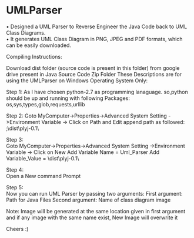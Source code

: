 # UMLParser 

• Designed a UML Parser to Reverse Engineer the Java Code back to UML Class Diagrams.                                                 
• It generates UML Class Diagram in PNG, JPEG and PDF formats, which can be easily downloaded.  

Compiling Instructions: 

Download dist folder (source code is present in this folder) from google drive present in Java Source Code Zip Folder 
These Descriptions are for using the UMLParser on Windows Operating System Only: 

Step 1: 
As I have chosen python-2.7 as programming lanaguage. so,python should be up and running with following Packages: 
os,sys,types,glob,requests,urllib 

Step 2: 
Goto MyComputer->Properties->Advanced System Setting ->Environment Variable -> Click on Path and Edit 
append path as followed: ;<Path till dist folder>\dist\plyj-0.1\ 

Step 3:  
Goto MyComputer->Properties->Advanced System Setting ->Environment Variable -> Click on New 
 Add Variable Name = Uml_Parser 
 Add Variable_Value = <Path till dist folder then>\dist\plyj-0.1\ 

Step 4:  
Open a New command Prompt  

Step 5:  
Now you can run UML Parser by passing two arguments: 
First argument: Path for Java Files 
Second argument: Name of class diagram image 

Note: Image will be generated at the same location given in first argument and if any image with the same name exist, New Image will overwrite it

Cheers :)
